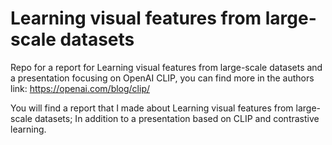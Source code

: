 # Learning visual features from large-scale datasets
Repo for a report for Learning visual features from large-scale datasets and a presentation focusing on OpenAI CLIP, you can find more in the authors link:
https://openai.com/blog/clip/

You will find a report that I made about Learning visual features from large-scale datasets; In addition to a presentation based on CLIP and contrastive learning.

